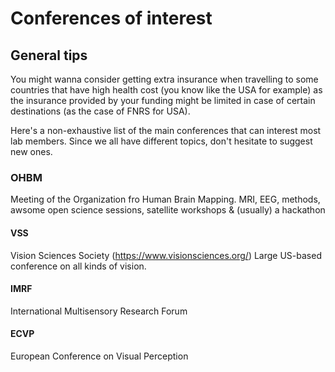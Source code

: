# Conferences of interest

## General tips
You might wanna consider getting extra insurance when travelling to some countries that have high health cost (you know like the USA for example) as the insurance provided by your funding might be limited in case of certain destinations (as the case of FNRS for USA).


Here's a non-exhaustive list of the main conferences that can interest most lab members. Since we all have different topics, don't hesitate to suggest new ones.

### OHBM
Meeting of the Organization fro Human Brain Mapping. 
MRI, EEG, methods, awsome open science sessions, satellite workshops & (usually) a hackathon

#### VSS
Vision Sciences Society (https://www.visionsciences.org/)
Large US-based conference on all kinds of vision. 

#### IMRF
International Multisensory Research Forum 

#### ECVP
European Conference on Visual Perception